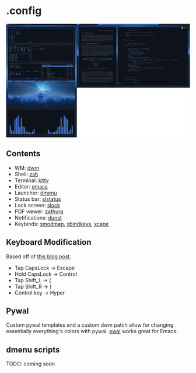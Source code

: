 # .config

![Overall screenshot](./screenshots/blue.png)

## Contents
- WM: [dwm](https://dwm.suckless.org/)
- Shell: [zsh](https://ohmyz.sh/)
- Terminal: [kitty](https://sw.kovidgoyal.net/kitty/)
- Editor: [emacs](https://www.gnu.org/software/emacs/)
- Launcher: [dmenu](https://tools.suckless.org/dmenu/)
- Status bar: [slstatus](https://tools.suckless.org/slstatus/)
- Lock screen: [slock](https://tools.suckless.org/slock/)
- PDF viewer: [zathura](https://pwmt.org/projects/zathura/)
- Notifications: [dunst](https://github.com/dunst-project/dunst)
- Keybinds: [xmodmap](https://wiki.archlinux.org/index.php/xmodmap), [xbindkeys](https://wiki.archlinux.org/index.php/Xbindkeys), [xcape](https://github.com/alols/xcape)

## Keyboard Modification
Based off of [this blog post](https://stevelosh.com/blog/2012/10/a-modern-space-cadet). 

- Tap CapsLock -> Escape
- Hold CapsLock -> Control
- Tap Shift_L -> (
- Tap Shift_R -> )
- Control key -> Hyper

## Pywal

Custom pywal templates and a custom dwm patch allow for changing essentially everything's colors with pywal. [ewal](https://gitlab.com/jjzmajic/ewal) works great for Emacs.

## dmenu scripts
TODO: coming soon
